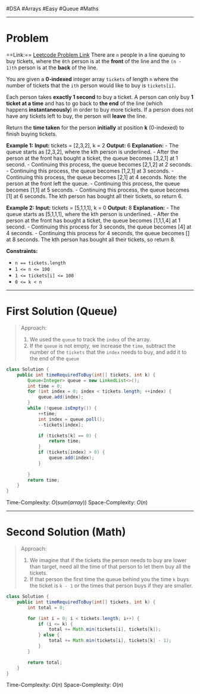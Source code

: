 #DSA #Arrays #Easy #Queue #Maths 
___
# Problem
==Link:== [Leetcode Problem Link](https://leetcode.com/problems/time-needed-to-buy-tickets/description/?envType=problem-list-v2&envId=queue)
There are `n` people in a line queuing to buy tickets, where the `0th` person is at the **front** of the line and the `(n - 1)th` person is at the **back** of the line.

You are given a **0-indexed** integer array `tickets` of length `n` where the number of tickets that the `ith` person would like to buy is `tickets[i]`.

Each person takes **exactly 1 second** to buy a ticket. A person can only buy **1 ticket at a time** and has to go back to **the end** of the line (which happens **instantaneously**) in order to buy more tickets. If a person does not have any tickets left to buy, the person will **leave** the line.

Return the **time taken** for the person **initially** at position **k** (0-indexed) to finish buying tickets.

**Example 1:**
	**Input:** tickets = [2,3,2], k = 2
	**Output:** 6
	**Explanation:**
	- The queue starts as [2,3,2], where the kth person is underlined.
	- After the person at the front has bought a ticket, the queue becomes [3,2,1] at 1 second.
	- Continuing this process, the queue becomes [2,1,2] at 2 seconds.
	- Continuing this process, the queue becomes [1,2,1] at 3 seconds.
	- Continuing this process, the queue becomes [2,1] at 4 seconds. Note: the person at the front left the queue.
	- Continuing this process, the queue becomes [1,1] at 5 seconds.
	- Continuing this process, the queue becomes [1] at 6 seconds. The kth person has bought all their tickets, so return 6.

**Example 2:**
	**Input:** tickets = [5,1,1,1], k = 0
	**Output:** 8
	**Explanation:**
	- The queue starts as [5,1,1,1], where the kth person is underlined.
	- After the person at the front has bought a ticket, the queue becomes [1,1,1,4] at 1 second.
	- Continuing this process for 3 seconds, the queue becomes [4] at 4 seconds.
	- Continuing this process for 4 seconds, the queue becomes [] at 8 seconds. The kth person has bought all their tickets, so return 8.

**Constraints:**
- `n == tickets.length`
- `1 <= n <= 100`
- `1 <= tickets[i] <= 100`
- `0 <= k < n`
___
# First Solution (Queue)
> Approach:
> 1. We used the `queue` to track the `index` of the array.
> 2. If the `queue` is not empty, we increase the `time`, subtract the number of the `tickets` that the `index` needs to buy, and add it to the end of the `queue`
```java
class Solution {
    public int timeRequiredToBuy(int[] tickets, int k) {
        Queue<Integer> queue = new LinkedList<>();
        int time = 0;
        for (int index = 0; index < tickets.length; ++index) {
            queue.add(index);
        }
        while (!queue.isEmpty()) {
            ++time;
            int index = queue.poll();
            --tickets[index];

            if (tickets[k] == 0) {
                return time;
            }
            if (tickets[index] > 0) {
                queue.add(index);
            }
            
        }
        return time;
    }
}
```
Time-Complexity: $O(sum(array))$
Space-Complexity: $O(n)$
___
# Second Solution (Math)
> Approach:
> 1. We imagine that if the tickets the person needs to buy are lower than target, need all the time of that person to let them buy all the tickets.
> 2. If that person the first time the queue behind you the time `k` buys the ticket is `k - 1` or the times that person buys if they are smaller.
```java
class Solution {
    public int timeRequiredToBuy(int[] tickets, int k) {
        int total = 0;

        for (int i = 0; i < tickets.length; i++) {
            if (i <= k) {
                total += Math.min(tickets[i], tickets[k]);
            } else {
                total += Math.min(tickets[i], tickets[k] - 1);
            }
        }

        return total;
    }
}
```
Time-Complexity: $O(n)$
Space-Complexity: $O(n)$